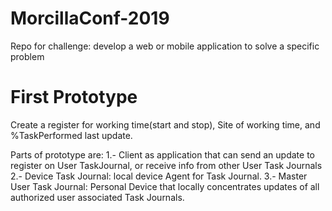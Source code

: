 # MorcillaConf-2019
Repo for challenge:  develop a web or mobile application to solve a specific problem
# First Prototype
Create a register for working time(start and stop), Site of working time, and %TaskPerformed last update.

Parts of prototype are:
  1.- Client as application that can send an update to register on User TaskJournal, or receive info from other User Task Journals
  2.- Device Task Journal: local device Agent for Task Journal.
  3.- Master User Task Journal: Personal Device that locally concentrates updates of all authorized user associated Task Journals.

